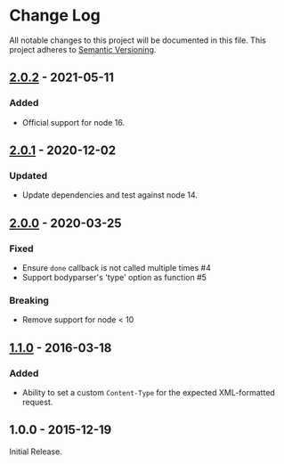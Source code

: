 # Change Log

All notable changes to this project will be documented in this file.
This project adheres to [Semantic Versioning](http://semver.org/).

## [2.0.2] - 2021-05-11

### Added

- Official support for node 16.

## [2.0.1] - 2020-12-02

### Updated

- Update dependencies and test against node 14.

## [2.0.0] - 2020-03-25

### Fixed

- Ensure `done` callback is not called multiple times #4
- Support bodyparser's 'type' option as function #5

### Breaking

- Remove support for node < 10

## [1.1.0] - 2016-03-18

### Added

- Ability to set a custom `Content-Type` for the expected XML-formatted request.

## 1.0.0 - 2015-12-19

Initial Release.

[2.0.2]: https://github.com/fiznool/body-parser-xml/compare/v2.0.1...v2.0.2
[2.0.1]: https://github.com/fiznool/body-parser-xml/compare/v2.0.0...v2.0.1
[2.0.0]: https://github.com/fiznool/body-parser-xml/compare/v1.1.0...v2.0.0
[1.1.0]: https://github.com/fiznool/body-parser-xml/compare/v1.0.0...v1.1.0
